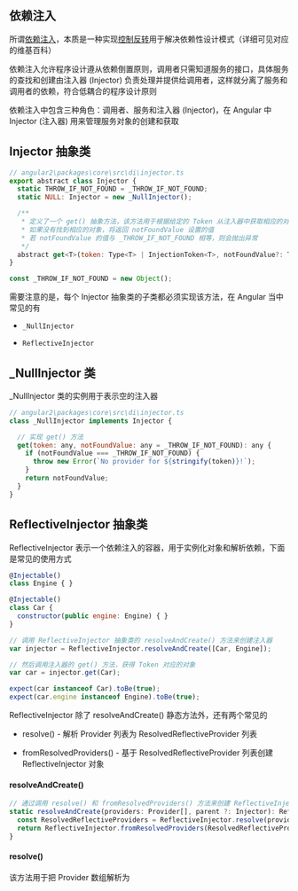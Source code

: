 ## 依赖注入

所谓[依赖注入](https://zh.wikipedia.org/wiki/依赖注入)，本质是一种实现[控制反转](https://zh.wikipedia.org/wiki/控制反转)用于解决依赖性设计模式（详细可见对应的维基百科）

依赖注入允许程序设计遵从依赖倒置原则，调用者只需知道服务的接口，具体服务的查找和创建由注入器 (Injector) 负责处理并提供给调用者，这样就分离了服务和调用者的依赖，符合低耦合的程序设计原则

依赖注入中包含三种角色：调用者、服务和注入器 (Injector)，在 Angular 中 Injector (注入器) 用来管理服务对象的创建和获取


## Injector 抽象类

```js
// angular2\packages\core\src\di\injector.ts
export abstract class Injector {
  static THROW_IF_NOT_FOUND = _THROW_IF_NOT_FOUND;
  static NULL: Injector = new _NullInjector();

  /**
   * 定义了一个 get() 抽象方法，该方法用于根据给定的 Token 从注入器中获取相应的对象
   * 如果没有找到相应的对象，将返回 notFoundValue 设置的值
   * 若 notFoundValue 的值与 _THROW_IF_NOT_FOUND 相等，则会抛出异常
   */
  abstract get<T>(token: Type<T> | InjectionToken<T>, notFoundValue?: T): T;
}

const _THROW_IF_NOT_FOUND = new Object();
```

需要注意的是，每个 Injector 抽象类的子类都必须实现该方法，在 Angular 当中常见的有

* `_NullInjector`

* `ReflectiveInjector`


## _NullInjector 类

_NullInjector 类的实例用于表示空的注入器

```js
// angular2\packages\core\src\di\injector.ts
class _NullInjector implements Injector {

  // 实现 get() 方法
  get(token: any, notFoundValue: any = _THROW_IF_NOT_FOUND): any {
    if (notFoundValue === _THROW_IF_NOT_FOUND) {
      throw new Error(`No provider for ${stringify(token)}!`);
    }
    return notFoundValue;
  }
}
```


## ReflectiveInjector 抽象类

ReflectiveInjector 表示一个依赖注入的容器，用于实例化对象和解析依赖，下面是常见的使用方式

```js
@Injectable()
class Engine { }

@Injectable()
class Car {
  constructor(public engine: Engine) { }
}

// 调用 ReflectiveInjector 抽象类的 resolveAndCreate() 方法来创建注入器
var injector = ReflectiveInjector.resolveAndCreate([Car, Engine]);

// 然后调用注入器的 get() 方法，获得 Token 对应的对象
var car = injector.get(Car);

expect(car instanceof Car).toBe(true);
expect(car.engine instanceof Engine).toBe(true);
```

ReflectiveInjector 除了 resolveAndCreate() 静态方法外，还有两个常见的

* resolve() - 解析 Provider 列表为 ResolvedReflectiveProvider 列表

* fromResolvedProviders() - 基于 ResolvedReflectiveProvider 列表创建 ReflectiveInjector 对象

#### resolveAndCreate()

```js
// 通过调用 resolve() 和 fromResolvedProviders() 方法来创建 ReflectiveInjector 对象（返回的是该对象）
static resolveAndCreate(providers: Provider[], parent ?: Injector): ReflectiveInjector {
  const ResolvedReflectiveProviders = ReflectiveInjector.resolve(providers);
  return ReflectiveInjector.fromResolvedProviders(ResolvedReflectiveProviders, parent);
}
```


#### resolve()

该方法用于把 Provider 数组解析为